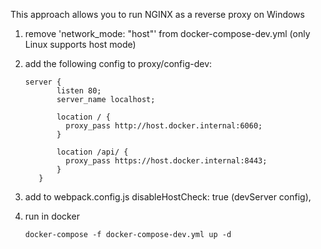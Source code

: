 This approach allows you to run NGINX as a reverse proxy on Windows

1. remove 'network_mode: "host"' from docker-compose-dev.yml (only Linux supports host mode)

2. add the following config to proxy/config-dev:
    ```
    server {
           listen 80;
           server_name localhost;

           location / {
             proxy_pass http://host.docker.internal:6060;
           }

           location /api/ {
             proxy_pass https://host.docker.internal:8443;
           }
       }
    ```
3. add to webpack.config.js  disableHostCheck: true  (devServer config),

4. run in docker
    ```
    docker-compose -f docker-compose-dev.yml up -d
    ```
